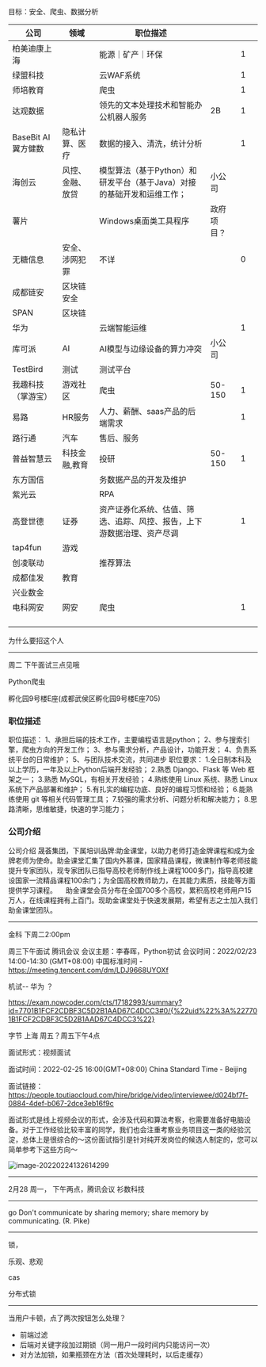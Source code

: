目标：安全、爬虫、数据分析

| 公司                | 领域             | 职位描述                                                     |            |      |      |
| ------------------- | ---------------- | ------------------------------------------------------------ | ---------- | ---- | ---- |
| 柏美迪康上海        |                  | 能源｜矿产｜环保                                             |            | 1    |      |
| 绿盟科技            |                  | 云WAF系统                                                    |            | 1    |      |
| 师培教育            |                  | 爬虫                                                         |            | 1    |      |
| 达观数据            |                  | 领先的文本处理技术和智能办公机器人服务                       | 2B         | 1    |      |
| BaseBit AI 翼方健数 | 隐私计算、医疗   | 数据的接入、清洗，统计分析                                   |            | 1    |      |
| 海创云              | 风控、金融、放贷 | 模型算法（基于Python）和研发平台（基于Java）对接的基础开发和运维工作； | 小公司     |      |      |
| 薯片                |                  | Windows桌面类工具程序                                        | 政府项目？ |      |      |
| 无糖信息            | 安全、涉网犯罪   | 不详                                                         |            | 0    |      |
| 成都链安            | 区块链安全       |                                                              |            |      |      |
| SPAN                | 区块链           |                                                              |            |      |      |
| 华为                |                  | 云端智能运维                                                 |            | 1    |      |
| 库可派              | AI               | AI模型与边缘设备的算力冲突                                   | 小公司     |      |      |
| TestBird            | 测试             | 测试平台                                                     |            |      |      |
| 我趣科技（掌游宝）  | 游戏社区         | 爬虫                                                         | 50-150     | 1    |      |
| 易路                | HR服务           | 人力、薪酬、saas产品的后端需求                               |            | 1    |      |
| 路行通              | 汽车             | 售后、服务                                                   |            |      |      |
| 普益智慧云          | 科技金融,教育    | 投研                                                         | 50-150     | 1    |      |
| 东方国信            |                  | 务数据产品的开发及维护                                       |            |      |      |
| 紫光云              |                  | RPA                                                          |            |      |      |
| 高登世德            | 证券             | 资产证券化系统、估值、筛选、追踪、风控、报告，上下游数据治理、资产尽调 |            | 1    |      |
| tap4fun             | 游戏             |                                                              |            |      |      |
| 创凌联动            |                  | 推荐算法                                                     |            |      |      |
| 成都佳发            | 教育             |                                                              |            |      |      |
| 兴业数金            |                  |                                                              |            |      |      |
| 电科网安            | 网安             | 爬虫                                                         |            | 1    |      |
|                     |                  |                                                              |            |      |      |
|                     |                  |                                                              |            |      |      |
|                     |                  |                                                              |            |      |      |
|                     |                  |                                                              |            |      |      |



为什么要招这个人



---



周二 下午面试三点见哦

Python爬虫

孵化园9号楼E座(成都武侯区孵化园9号楼E座705)

### 职位描述

职位描述：
1、承担后端的技术工作，主要编程语言是python；
2、参与搜索引擎，爬虫方向的开发工作；
3、参与需求分析，产品设计，功能开发；
4、负责系统平台的日常维护；
5、与团队技术交流，共同进步
职位要求：
1.全日制本科及以上学历，一年及以上Python后端开发经验；
2.熟悉 Django、Flask 等 Web 框架之一；
3.熟悉 MySQL，有相关开发经验；
4.熟练使用 Linux 系统、熟悉 Linux 系统下产品部署和维护；
5.有扎实的编程功底、良好的编程习惯和经验；
6.能熟练使用 git 等相关代码管理工具；
7.较强的需求分析、问题分析和解决能力；
8.思路清晰，思维敏捷，快速的学习能力；

### 公司介绍

公司介绍
晟荟集团，下属培训品牌:助金课堂，以助力老师打造金牌课程和成为金牌老师为使命。助金课堂汇集了国内外慕课，国家精品课程，微课制作等老师技能提升专家团队，现专家团队已指导高校老师制作线上课程1000多门，指导高校建设国家一流精品课程100余门；为全国高校教师助力，在其能力素质，技能等方面提供学习课程。
　助金课堂会员分布在全国700多个高校，累积高校老师用户15万人，在线课程拥有上百门。现助金课堂处于快速发展期，希望有志之士加入我们助金课堂团队。

---





金科 下周二2:00pm

周三下午面试 腾讯会议 会议主题：李春晖，Python初试
会议时间：2022/02/23 14:00-14:30 (GMT+08:00) 中国标准时间 - https://meeting.tencent.com/dm/LDJ9668UYOXf



机试-- 华为 ？

https://exam.nowcoder.com/cts/17182993/summary?id=7701B1FCF2CDBF3C5D2B1AAD67C4DCC3#0/{%22uid%22%3A%227701B1FCF2CDBF3C5D2B1AAD67C4DCC3%22}



字节 上海 周五？周五下午4点

面试形式：视频面试

面试时间：2022-02-25 16:00(GMT+08:00) China Standard Time - Beijing

面试链接：https://people.toutiaocloud.com/hire/bridge/video/interviewee/d024bf7f-0884-4def-b067-2dce3eb16f9c

面试形式是线上视频会议的形式，会涉及代码和算法考察，也需要准备好电脑设备。对于工作经验比较丰富的同学，我们也会注重考察业务项目这一类的经验沉淀，总体上是很综合的～这份面试指引是针对纯开发岗位的候选人制定的，您可以简单参考下这些方向～



![image-20220224132614299](C:\Users\admin\AppData\Roaming\Typora\typora-user-images\image-20220224132614299.png)

----

2月28 周一， 下午两点，腾讯会议  衫数科技







----





go  Don't communicate by sharing memory; share memory by communicating. (R. Pike)





---



锁，

乐观、悲观

cas

分布式锁

---

当用户卡顿，点了两次按钮怎么处理？

- 前端过滤
- 后端对关键字段加过期锁（同一用户一段时间内只能访问一次）
- 对方法加锁，如果瓶颈在方法（首次处理耗时，以后走缓存）